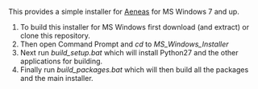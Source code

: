 This provides a simple installer for [Aeneas](https://github.com/readbeyond/aeneas) for MS Windows 7 and up.

1. To build this installer for MS Windows first download (and extract) or clone this repository.
2. Then open Command Prompt and _cd_ to _MS\_Windows\_Installer_  
3. Next run *build\_setup.bat* which will install Python27 and the other applications for building.  
4. Finally run *build\_packages.bat* which will then build all the packages and the main installer.
